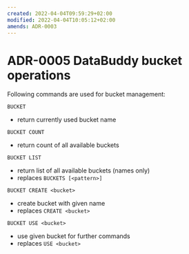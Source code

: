 ```yaml
---
created: 2022-04-04T09:59:29+02:00
modified: 2022-04-04T10:05:12+02:00
amends: ADR-0003
---
```


# ADR-0005 DataBuddy bucket operations

Following commands are used for bucket management:

`BUCKET`
- return currently used bucket name

`BUCKET COUNT`
- return count of all available buckets

`BUCKET LIST`
- return list of all available buckets (names only)
- replaces `BUCKETS [<pattern>]`

`BUCKET CREATE <bucket>`
- create bucket with given name
- replaces `CREATE <bucket>`

`BUCKET USE <bucket>`
- use given bucket for further commands
- replaces `USE <bucket>`
